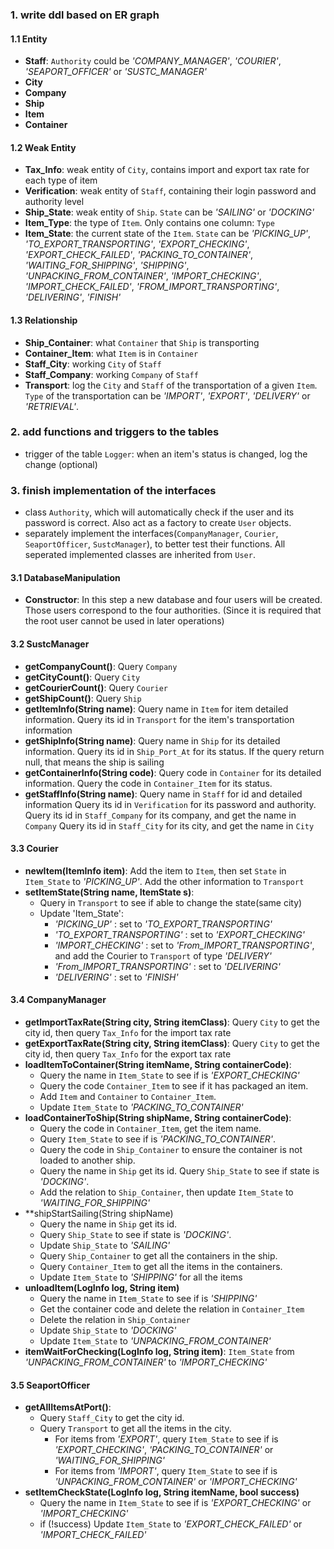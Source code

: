 ### 1. write ddl based on ER graph

#### 1.1 Entity
* **Staff**: `Authority` could be _'COMPANY_MANAGER'_, _'COURIER'_, _'SEAPORT_OFFICER'_ or _'SUSTC_MANAGER'_
* **City**
* **Company**
* **Ship**
* **Item**
* **Container**

#### 1.2 Weak Entity
* **Tax_Info**: weak entity of `City`, contains import and export tax rate for each type of item
* **Verification**: weak entity of `Staff`, containing their login password and authority level
* **Ship_State**: weak entity of `Ship`. `State` can be _'SAILING'_ or _'DOCKING'_
* **Item_Type**: the type of `Item`. Only contains one column: `Type`
* **Item_State**: the current state of the `Item`. `State` can be 
_'PICKING_UP'_, _'TO_EXPORT_TRANSPORTING'_, _'EXPORT_CHECKING'_, _'EXPORT_CHECK_FAILED'_,
_'PACKING_TO_CONTAINER'_, _'WAITING_FOR_SHIPPING'_, _'SHIPPING'_, _'UNPACKING_FROM_CONTAINER'_, 
_'IMPORT_CHECKING'_, _'IMPORT_CHECK_FAILED'_, _'FROM_IMPORT_TRANSPORTING'_, _'DELIVERING'_, _'FINISH'_

#### 1.3 Relationship
* **Ship_Container**: what `Container` that `Ship` is transporting
* **Container_Item**: what `Item` is in `Container`
* **Staff_City**: working `City` of `Staff`
* **Staff_Company**: working `Company` of `Staff`
* **Transport**: log the `City` and `Staff` of the transportation of a given `Item`.
`Type` of the transportation can be _'IMPORT'_, _'EXPORT'_, _'DELIVERY'_ or _'RETRIEVAL'_.


### 2. add functions and triggers to the tables
* trigger of the table `Logger`: when an item's status is changed, log the change (optional)


### 3. finish implementation of the interfaces
* class `Authority`, which will automatically check if the user and its password is correct.
Also act as a factory to create `User` objects.
* separately implement the interfaces(`CompanyManager`, `Courier`, `SeaportOfficer`, `SustcManager`), 
to better test their functions. All seperated implemented classes are inherited from `User`. 

#### 3.1 DatabaseManipulation
* **Constructor**: In this step a new database and four users will be created.
Those users correspond to the four authorities. 
(Since it is required that the root user cannot be used in later operations)

#### 3.2 SustcManager
* **getCompanyCount()**: Query `Company`
* **getCityCount()**: Query `City`
* **getCourierCount()**: Query `Courier`
* **getShipCount()**: Query `Ship`
* **getItemInfo(String name)**: Query name in `Item` for item detailed information. 
Query its id in `Transport` for the item's transportation information
* **getShipInfo(String name)**: Query name in `Ship` for its detailed information. 
Query its id in `Ship_Port_At` for its status.
If the query return null, that means the ship is sailing
* **getContainerInfo(String code)**: Query code in `Container` for its detailed information. 
Query the code in `Container_Item` for its status.
* **getStaffInfo(String name)**: Query name in `Staff` for id and detailed information
Query its id in `Verification` for its password and authority.
Query its id in `Staff_Company` for its company, and get the name in `Company`
Query its id in `Staff_City` for its city, and get the name in `City`

#### 3.3 Courier
* **newItem(ItemInfo item)**: Add the item to `Item`, 
then set `State` in `Item_State` to _'PICKING_UP'_.
Add the other information to `Transport`
* **setItemState(String name, ItemState s)**: 
  * Query in `Transport` to see if able to change the state(same city)
  * Update 'Item_State':
    * _'PICKING_UP'_ : set to _'TO_EXPORT_TRANSPORTING'_
    * _'TO_EXPORT_TRANSPORTING'_ : set to _'EXPORT_CHECKING'_
    * _'IMPORT_CHECKING'_ : set to _'From_IMPORT_TRANSPORTING'_, 
    and add the Courier to `Transport` of type _'DELIVERY'_
    * _'From_IMPORT_TRANSPORTING'_ : set to _'DELIVERING'_
    * _'DELIVERING'_ : set to _'FINISH'_

#### 3.4 CompanyManager
* **getImportTaxRate(String city, String itemClass)**: 
Query `City` to get the city id, then query `Tax_Info` for the import tax rate
* **getExportTaxRate(String city, String itemClass)**:
Query `City` to get the city id, then query `Tax_Info` for the export tax rate
* **loadItemToContainer(String itemName, String containerCode)**:
  * Query the name in `Item_State` to see if is _'EXPORT_CHECKING'_
  * Query the code `Container_Item` to see if it has packaged an item.
  * Add `Item` and `Container` to `Container_Item`.
  * Update `Item_State` to _'PACKING_TO_CONTAINER'_
* **loadContainerToShip(String shipName, String containerCode)**:
  * Query the code in `Container_Item`, get the item name.
  * Query `Item_State` to see if is _'PACKING_TO_CONTAINER'_.
  * Query the code in `Ship_Container` to ensure the container is not loaded to another ship.
  * Query the name in `Ship` get its id. Query `Ship_State` to see if state is _'DOCKING'_.
  * Add the relation to `Ship_Container`, then update `Item_State` to _'WAITING_FOR_SHIPPING'_
* **shipStartSailing(String shipName)
  * Query the name in `Ship` get its id. 
  * Query `Ship_State` to see if state is _'DOCKING'_.
  * Update `Ship_State` to _'SAILING'_
  * Query `Ship_Container` to get all the containers in the ship.
  * Query `Container_Item` to get all the items in the containers.
  * Update `Item_State` to _'SHIPPING'_ for all the items
* **unloadItem(LogInfo log, String item)**
  * Query the name in `Item_State` to see if is _'SHIPPING'_
  * Get the container code and delete the relation in `Container_Item`
  * Delete the relation in `Ship_Container`
  * Update `Ship_State` to _'DOCKING'_
  * Update `Item_State` to _'UNPACKING_FROM_CONTAINER'_
* **itemWaitForChecking(LogInfo log, String item)**:
`Item_State` from _'UNPACKING_FROM_CONTAINER'_ to _'IMPORT_CHECKING'_

#### 3.5 SeaportOfficer
* **getAllItemsAtPort()**:
  * Query `Staff_City` to get the city id.
  * Query `Transport` to get all the items in the city.
    * For items from _'EXPORT'_, query `Item_State` to see if is 
    _'EXPORT_CHECKING'_, _'PACKING_TO_CONTAINER'_ or _'WAITING_FOR_SHIPPING'_
    * For items from _'IMPORT'_, query `Item_State` to see if is 
    _'UNPACKING_FROM_CONTAINER'_ or _'IMPORT_CHECKING'_
* **setItemCheckState(LogInfo log, String itemName, bool success)**
  * Query the name in `Item_State` to see if is _'EXPORT_CHECKING'_ or _'IMPORT_CHECKING'_
  * if (!success) Update `Item_State` to _'EXPORT_CHECK_FAILED'_ or _'IMPORT_CHECK_FAILED'_